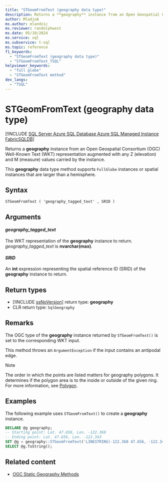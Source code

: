 ```yaml
---
title: "STGeomFromText (geography data type)"
description: Returns a **geography** instance from an Open Geospatial Consortium (OGC) Well-Known Text (WKT) representation augmented with any Z (elevation) and M (measure) values carried by the instance.
author: MladjoA
ms.author: mlandzic
ms.reviewer: randolphwest
ms.date: 05/10/2024
ms.service: sql
ms.subservice: t-sql
ms.topic: reference
f1_keywords:
  - "STGeomFromText (geography data type)"
  - "STGeomFromText_TSQL"
helpviewer_keywords:
  - "full globe"
  - "STGeomFromText method"
dev_langs:
  - "TSQL"
---
```

# STGeomFromText (geography data type)

[!INCLUDE [SQL Server Azure SQL Database Azure SQL Managed Instance FabricSQLDB](../../includes/applies-to-version/sql-asdb-asdbmi-fabricsqldb.md)]

Returns a **geography** instance from an Open Geospatial Consortium (OGC) Well-Known Text (WKT) representation augmented with any Z (elevation) and M (measure) values carried by the instance.

This **geography** data type method supports `FullGlobe` instances or spatial instances that are larger than a hemisphere.

## Syntax

```syntaxsql
STGeomFromText ( 'geography_tagged_text' , SRID )
```

## Arguments

#### *geography_tagged_text*

The WKT representation of the **geography** instance to return. *geography_tagged_text* is **nvarchar(max)**.

#### *SRID*

An **int** expression representing the spatial reference ID (SRID) of the **geography** instance to return.

## Return types

- [!INCLUDE [ssNoVersion](../../includes/ssnoversion-md.md)] return type: **geography**
- CLR return type: `SqlGeography`

## Remarks

The OGC type of the **geography** instance returned by `STGeomFromText()` is set to the corresponding WKT input.

This method throws an `ArgumentException` if the input contains an antipodal edge.

> [!NOTE]  
> The order in which the points are listed matters for geography polygons. It determines if the polygon area is to the inside or outside of the given ring. For more information, see [Polygon](../../relational-databases/spatial/polygon.md#orientation-of-spatial-data).

## Examples

The following example uses `STGeomFromText()` to create a **geography** instance.

```sql
DECLARE @g geography;
-- Starting point: Lat. 47.656, Lon. -122.360
-- Ending point: Lat. 47.656, Lon. -122.343
SET @g = geography::STGeomFromText('LINESTRING(-122.360 47.656, -122.343 47.656)', 4326);
SELECT @g.ToString();
```

## Related content

- [OGC Static Geography Methods](ogc-static-geography-methods.md)
